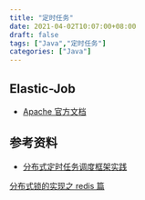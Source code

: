 ```yaml
---
title: "定时任务"
date: 2021-04-02T10:07:00+08:00
draft: false
tags: ["Java","定时任务"]
categories: ["Java"]
---
```


## Elastic-Job

- [Apache 官方文档](https://shardingsphere.apache.org/elasticjob/index_zh.html)

## 参考资料
- [分布式定时任务调度框架实践](https://my.oschina.net/vivotech/blog/3190348)


[分布式锁的实现之 redis 篇](https://xiaomi-info.github.io/2019/12/17/redis-distributed-lock/)